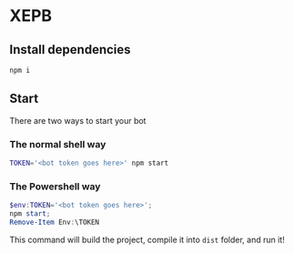 # XEPB
## Install dependencies
```sh
npm i
```
## Start
There are two ways to start your bot
### The normal shell way
```sh
TOKEN='<bot token goes here>' npm start
```
### The Powershell way
```powershell
$env:TOKEN='<bot token goes here>'; 
npm start; 
Remove-Item Env:\TOKEN
```
This command will build the project, compile it into `dist` folder, and run it!
